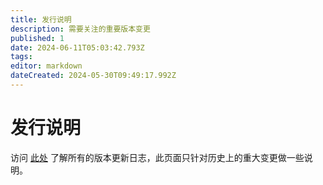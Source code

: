 ```yaml
---
title: 发行说明
description: 需要关注的重要版本变更
published: 1
date: 2024-06-11T05:03:42.793Z
tags: 
editor: markdown
dateCreated: 2024-05-30T09:49:17.992Z
---
```


# 发行说明

访问 [此处](https://github.com/jxxghp/MoviePilot/releases) 了解所有的版本更新日志，此页面只针对历史上的重大变更做一些说明。


